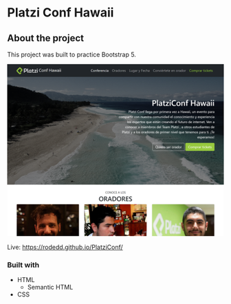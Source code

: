 # Platzi Conf Hawaii

## About the project

This project was built to practice Bootstrap 5.

<img src="./screen2.png" alt="cientifico screenshot" width="800">

Live: https://rodedd.github.io/PlatziConf/

### Built with

- HTML
  - Semantic HTML
- CSS
